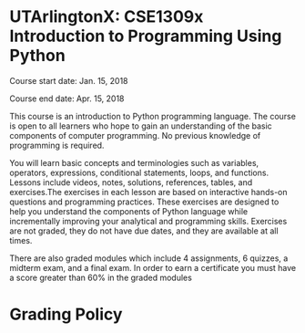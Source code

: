 # UTArlingtonX: CSE1309x Introduction to Programming Using Python

Course start date: Jan. 15, 2018

Course end date:   Apr. 15, 2018

This course is an introduction to Python programming language. The course is open to all learners who hope to gain an understanding of the basic components of computer programming. No previous knowledge of programming is required.

You will learn basic concepts and terminologies such as variables, operators, expressions, conditional statements, loops, and functions. Lessons include videos, notes, solutions, references, tables, and exercises.The exercises in each lesson are based on interactive hands-on questions and programming practices. These exercises are designed to help you understand the components of Python language while incrementally improving your analytical and programming skills. Exercises are not graded, they do not have due dates, and they are available at all times.

There are also graded modules which include 4 assignments, 6 quizzes, a midterm exam, and a final exam.  In order to earn a certificate you must have a score greater than 60% in the graded modules

# Grading Policy


